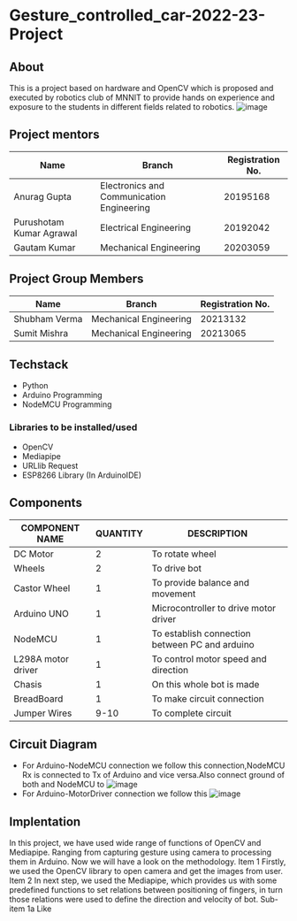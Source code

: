 # Gesture_controlled_car-2022-23-Project
## About
This is a project based on hardware and OpenCV which is proposed and executed by robotics club of MNNIT to provide hands on experience and exposure to the students in different fields related to robotics.
![image](https://user-images.githubusercontent.com/130023827/230298919-71846126-458d-4e24-8479-0ad96877c274.png)

## Project mentors
| Name  | Branch | Registration No. |
| -------- | -------- | -------- |
| Anurag Gupta | Electronics and Communication Engineering | 20195168 |
| Purushotam Kumar Agrawal | Electrical Engineering |	20192042 |
| Gautam Kumar | Mechanical Engineering | 20203059 |
## Project Group Members
| Name | Branch | Registration No. |
| -------- | -------- | -------- |
| Shubham Verma | Mechanical Engineering | 20213132 |
| Sumit Mishra | Mechanical Engineering | 20213065 |
## Techstack
- Python
- Arduino Programming
- NodeMCU Programming
### Libraries to be installed/used 
- OpenCV
- Mediapipe
- URLlib Request
- ESP8266 Library (In ArduinoIDE)

## Components
|COMPONENT NAME |QUANTITY | DESCRIPTION |
| -------- | -------- | -------- |
| DC Motor | 2 | To rotate wheel |
| Wheels | 2 | To drive bot |
| Castor Wheel | 1 | To provide balance and movement |
| Arduino UNO | 1 | Microcontroller to drive motor driver |
| NodeMCU | 1 | To establish connection between PC and arduino |
| L298A motor driver| 1 | To control motor speed and direction  |
| Chasis | 1 | On this whole bot is made |
| BreadBoard | 1 | To make circuit connection |
| Jumper Wires | 9-10 | To complete circuit |
## Circuit Diagram
- For Arduino-NodeMCU connection we follow this connection,NodeMCU Rx is connected to Tx of Arduino and vice versa.Also connect ground of both and NodeMCU to
![image](https://user-images.githubusercontent.com/130023827/230319898-a2edb609-0a2e-46b1-98fb-fd2a2bcfb58e.png)
- For Arduino-MotorDriver connection we follow this
![image](https://user-images.githubusercontent.com/130023827/230362082-3256b84f-8008-4185-aa89-0a272fdf48d5.png)

## Implentation 
In this project, we have used wide range of functions of OpenCV and Mediapipe. Ranging from capturing gesture using camera to processing them in Arduino. Now we will have a look on the methodology.
Item 1 Firstly, we used the OpenCV library to open camera and get the images from user.
Item 2 In next step, we used the Mediapipe, which provides us with some predefined functions to set relations between positioning of fingers, in turn those relations were used to define the direction and velocity of bot.
  Sub-item 1a Like 


